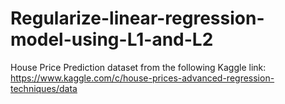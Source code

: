 # Regularize-linear-regression-model-using-L1-and-L2
House Price Prediction dataset from the following Kaggle link: https://www.kaggle.com/c/house-prices-advanced-regression-techniques/data

